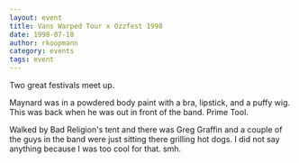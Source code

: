 ```yaml
---
layout: event
title: Vans Warped Tour x Ozzfest 1998
date: 1998-07-18
author: rkoopmann
category: events
tags: event
---
```


Two great festivals meet up.

Maynard was in a powdered body paint with a bra, lipstick, and a puffy wig. This was back when he was out in front of the band. Prime Tool.

Walked by Bad Religion's tent and there was Greg Graffin and a couple of the guys in the band were just sitting there grilling hot dogs. I did not say anything because I was too cool for that. smh.
